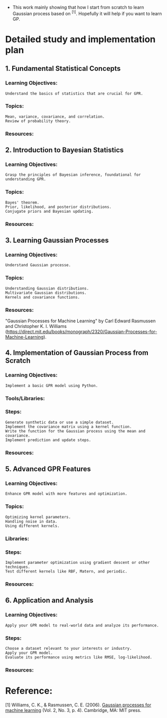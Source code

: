 - This work mainly showing that how I start from scratch to learn Gaussian process based on <sup>[1]</sup>. Hopefully it will help if you want to learn GP.

# Detailed study and implementation plan

## 1. **Fundamental Statistical Concepts**<br>
   ### Learning Objectives:<br>
   	Understand the basics of statistics that are crucial for GPR.
   
   ### Topics:
	Mean, variance, covariance, and correlation.
   	Review of probability theory.
	
   ### Resources:
   
## 2. Introduction to Bayesian Statistics<br>
   ### Learning Objectives:<br>
   	Grasp the principles of Bayesian inference, foundational for understanding GPR.
   
   ### Topics:
	Bayes' theorem.
   	Prior, likelihood, and posterior distributions.
   	Conjugate priors and Bayesian updating.
	
   ### Resources:
   
## 3. Learning Gaussian Processes<br>
   ### Learning Objectives:<br> 
   	Understand Gaussian processe.
   
   ### Topics:<br>
	Understanding Gaussian distributions.
   	Multivariate Gaussian distributions.
   	Kernels and covariance functions.
	
   ### Resources:<br>
   "Gaussian Processes for Machine Learning" by Carl Edward Rasmussen and Christopher K. I. Williams (https://direct.mit.edu/books/monograph/2320/Gaussian-Processes-for-Machine-Learning).
   
## 4. Implementation of Gaussian Process from Scratch<br>
   ### Learning Objectives:<br> 
   	Implement a basic GPR model using Python.
   
   ### Tools/Libraries:
   
   ### Steps:<br>
	Generate synthetic data or use a simple dataset.
   	Implement the covariance matrix using a kernel function.
  	Write the function for the Gaussian process using the mean and covariance.
   	Implement prediction and update steps.
	
   ### Resources:
   
## 5. Advanced GPR Features<br>
   ### Learning Objectives:<br> 
	Enhance GPR model with more features and optimization.
   
   ### Topics:<br>
	Optimizing kernel parameters.
   	Handling noise in data.
   	Using different kernels.
	
   ### Libraries:
   
   ### Steps:<br>
	Implement parameter optimization using gradient descent or other techniques.
   	Test different kernels like RBF, Matern, and periodic.
	
   ### Resources:<br>
   
## 6. Application and Analysis<br>
   ### Learning Objectives:<br>
   	Apply your GPR model to real-world data and analyze its performance.
   
   ### Steps:<br>
	Choose a dataset relevant to your interests or industry.
   	Apply your GPR model.
   	Evaluate its performance using metrics like RMSE, log-likelihood.
   ### Resources:<br>


# Reference:<br>
[1]&nbsp;Williams, C. K., & Rasmussen, C. E. (2006). [Gaussian processes for machine learning](https://direct.mit.edu/books/monograph/2320/Gaussian-Processes-for-Machine-Learning) (Vol. 2, No. 3, p. 4). Cambridge, MA: MIT press.

